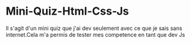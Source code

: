 # Mini-Quiz-Html-Css-Js
Il s'agit d'un mini quiz que j'ai dev seulement avec ce que je sais sans internet.Cela m'a permis de tester mes competence en tant que dev Js
